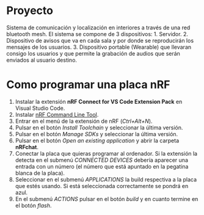 # Proyecto 
Sistema de comunicación y localización en interiores a través de una red bluetooth mesh.
El sistema se compone de 3 dispositivos:
    1. Servidor.
    2. Dispositivo de avisos que va en cada sala y por donde se reproducirán los mensajes de los usuarios.
    3. Dispositivo portable (Wearable) que llevaran consigo los usuarios y que permite la grabación de audios que serán enviados al usuario destino.

# Como programar una placa nRF

1. Instalar la extensión **nRF Connect for VS Code Extension Pack** en Visual Studio Code.
2. Instalar [nRF Command Line Tool](https://www.nordicsemi.com/Products/Development-tools/nRF-Command-Line-Tools/Download).
3. Entrar en el menú de la extensión de nRF (*Ctrl+Alt+N*).
4. Pulsar en el botón *Install Toolchain* y seleccionar la última versión.
5. Pulsar en el botón *Manage SDKs* y seleccionar la última versión.
6. Pulsar en el botón *Open an existing application* y abrir la carpeta **nRFchat**.
7. Conectar la placa que quieras programar al ordenador. Si la extensión la detecta en el submenú *CONNECTED DEVICES* debería aparecer una entrada con un número (el número que está apuntado en la pegatina blanca de la placa).
8. Seleccionar en el submenú *APPLICATIONS* la build respectiva a la placa que estés usando. Si está seleccionada correctamente se pondrá en azul.
9. En el submenú *ACTIONS* pulsar en el botón *build* y en cuanto termine en el botón *flash*.